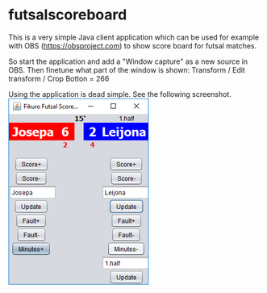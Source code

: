 # futsalscoreboard
This is a very simple Java client application which can be used for example with OBS (https://obsproject.com) to show score board for futsal matches.

So start the application and add a "Window capture" as a new source in OBS. Then finetune what part of the window is shown: Transform / Edit transform / Crop Botton = 266

Using the application is dead simple. See the following screenshot.
![screenshot](https://raw.githubusercontent.com/jussiseppala/futsalscoreboard/master/futsalscoreboard.png)
